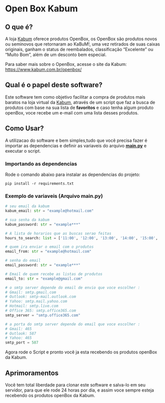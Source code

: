 # Open Box Kabum 

## O que é?

A loja [Kabum](kabum.com.br) oferece produtos OpenBox, os OpenBox são produtos novos ou seminovos que retornaram ao KaBuM!, uma vez retirados de suas caixas originais, ganham o status de reembalados, classificação “Excelente” ou “Muito Bom”, além de um desconto bem especial.

Para saber mais sobre o OpenBox, acesse o site da Kabum: https://www.kabum.com.br/openbox/

## Qual é o papel deste software?
Este software tem como objetivo facilitar a compra de produtos mais baratos na loja virtual da [Kabum](kabum.com.br), através de um script que faz a busca de produtos com base na sua lista de **favoritos** e caso tenha algum produto openBox, voce recebe um e-mail com uma lista desses produtos.

## Como Usar?

A utilizacao do software e bem simples,tudo que você precisa fazer é importar as dependencias e definir as variaveis do arquivo **[main.py](main.py)** e executar o script.

### Importando as dependencias 

Rode o comando abaixo para instalar as dependencias do projeto:

```terminal 
pip install -r requirements.txt
```
### Exemplo de variaveis (Arquivo main.py)


```python
# seu email da kabum
kabum_email: str = "example@hotmail.com"

# sua senha da kabum
kabum_password: str = "example***"

# A lista de horarios que as buscas serao feitas
hours_to_search: list = ['11:00', '12:00', '13:00', '14:00', '15:00', '16:00', '17:00', ]

# quem ira enviar o email com o produtos
email_from: str = "example@hotmail.com"

# senha do email 
email_password: str = "example***"

# Email de quem recebe as listas de produtos
email_to: str = "example@gmail.com"

# o smtp server depende do email de envio que voce escolher :
# Gmail: smtp.gmail.com
# Outlook: smtp-mail.outlook.com
# Yahoo: smtp.mail.yahoo.com
# Hotmail: smtp.live.com
# Office 365: smtp.office365.com
smtp_server = "smtp.office365.com"

# a porta do smtp server depende do email que voce escolher :
# Gmail: 465
# Outlook: 587
# Yahoo: 465
smtp_port = 587

```


Agora rode o Script e pronto você ja esta recebendo os produtos openBox da Kabum.


## Aprimoramentos

Você tem total liberdade para clonar este software e salva-lo em seu servidor, para que ele rode 24 horas por dia, e assim voce sempre esteja recebendo os produtos openBox da Kabum.

